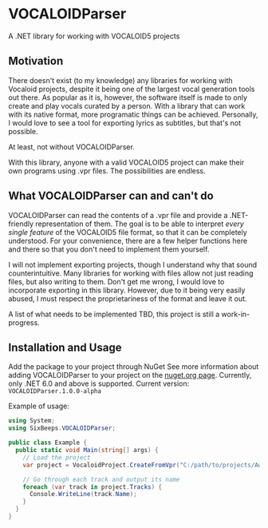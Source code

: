 # VOCALOIDParser
A .NET library for working with VOCALOID5 projects

## Motivation

There doesn't exist (to my knowledge) any libraries for working with Vocaloid projects, despite it being one of the largest vocal generation tools out there. As popular as it is, however, the software itself is made to only create and play vocals curated by a person. With a library that can work with its native format, more programatic things can be achieved. Personally, I would love to see a tool for exporting lyrics as subtitles, but that's not possible.

At least, not without VOCALOIDParser.

With this library, anyone with a valid VOCALOID5 project can make their own programs using .vpr files. The possibilities are endless.

## What VOCALOIDParser can and can't do

VOCALOIDParser can read the contents of a .vpr file and provide a .NET-friendly representation of them. The goal is to be able to interpret _every single feature_ of the VOCALOID5 file format, so that it can be completely understood. For your convenience, there are a few helper functions here and there so that you don't need to implement them yourself.

I will not implement exporting projects, though I understand why that sound counterintuitive. Many libraries for working with files allow not just reading files, but also writing to them. Don't get me wrong, I would love to incorporate exporting in this library. However, due to it being very easily abused, I must respect the proprietariness of the format and leave it out.

A list of what needs to be implemented TBD, this project is still a work-in-progress.

## Installation and Usage
Add the package to your project through NuGet See more information about adding VOCALOIDParser to your project on the [nuget.org page](https://www.nuget.org/packages/VOCALOIDParser/1.0.0-alpha). Currently, only .NET 6.0 and above is supported.
Current version: `VOCALOIDParser.1.0.0-alpha`

Example of usage:
```csharp
using System;
using SixBeeps.VOCALOIDParser;

public class Example {
  public static void Main(string[] args) {
    // Load the project
    var project = VocaloidProject.CreateFromVpr("C:/path/to/projects/AwesomeSauce.vpr");

    // Go through each track and output its name
    foreach (var track in project.Tracks) {
      Console.WriteLine(track.Name);
    }
  }
}
```
